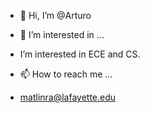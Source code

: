 - 👋 Hi, I’m @Arturo

- 👀 I’m interested in ...
- I’m interested in ECE and CS.

- 📫 How to reach me ...
- matlinra@lafayette.edu
